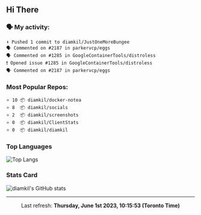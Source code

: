 ## Hi There

### 🗣 My activity:

```
⬆️ Pushed 1 commit to diamkil/JustOneMoreBungee
🗣 Commented on #2187 in parkervcp/eggs
🗣 Commented on #1285 in GoogleContainerTools/distroless
❗️ Opened issue #1285 in GoogleContainerTools/distroless
🗣 Commented on #2187 in parkervcp/eggs
```

### Most Popular Repos:

```
⭐️ 10 📦 diamkil/docker-notea
⭐️ 8  📦 diamkil/socials
⭐️ 2  📦 diamkil/screenshots
⭐️ 0  📦 diamkil/ClientStats
⭐️ 0  📦 diamkil/diamkil
```

### Top Languages

![Top Langs](https://github-readme-stats.vercel.app/api/top-langs/?username=diamkil&layout=compact&langs_count=10)

### Stats Card

![diamkil's GitHub stats](https://github-readme-stats.vercel.app/api?username=diamkil&count_private=true&show_icons=true)

---

<p align="center">
  Last refresh: 
  <b>Thursday, June 1st 2023, 10:15:53 (Toronto Time)</b>
</p>
